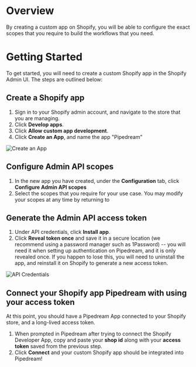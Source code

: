 # Overview
By creating a custom app on Shopify, you will be able to configure the exact scopes that you require to build the workflows that you need.

# Getting Started

To get started, you will need to create a custom Shopify app in the Shopify Admin UI. The steps are outlined below:

## Create a Shopify app
1. Sign in to your Shopify admin account, and navigate to the store that you are managing. 
2. Click **Develop apps**.
3. Click **Allow custom app development**.
4. Click **Create an App**, and name the app "Pipedream"

  ![Create an App](https://res.cloudinary.com/dpenc2lit/image/upload/v1688060015/Screenshot_2023-06-29_at_10.11.43_AM_unkom4.png)

## Configure Admin API scopes
1. In the new app you have created, under the **Configuration** tab, click **Configure Admin API scopes**
2. Select the scopes that you require for your use case. You may modify your scopes at any time by returning to 

## Generate the Admin API access token
1. Under API credentials, click **Install app**.
2. Click **Reveal token once** and save it in a secure location (we recommend using a password manager such as 1Password) -- you will need it when setting up authentication on Pipedream, and it is only revealed once. If you happen to lose this, you will need to uninstall the app, and reinstall it on Shopify to generate a new access token.

  ![API Credentials](https://res.cloudinary.com/dpenc2lit/image/upload/v1688061470/Screenshot_2023-06-29_at_10.54.53_AM_jta5gc.png)

## Connect your Shopify app Pipedream with using your access token

At this point, you should have a Pipedream App connected to your Shopify store, and a long-lived access token.

1. When prompted in Pipedream after trying to connect the Shopify Developer App, copy and paste your **shop id** along with your **access token** saved from the previous step.
2. Click **Connect** and your custom Shopify app should be integrated into Pipedream!
